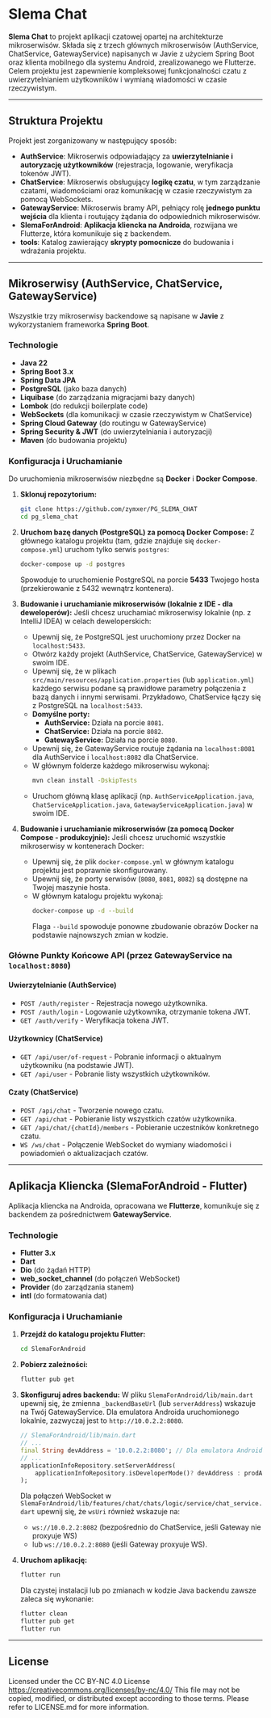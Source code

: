 # Slema Chat

**Slema Chat** to projekt aplikacji czatowej opartej na architekturze mikroserwisów. Składa się z trzech głównych mikroserwisów (AuthService, ChatService, GatewayService) napisanych w Javie z użyciem Spring Boot oraz klienta mobilnego dla systemu Android, zrealizowanego we Flutterze. Celem projektu jest zapewnienie kompleksowej funkcjonalności czatu z uwierzytelnianiem użytkowników i wymianą wiadomości w czasie rzeczywistym.

---

## Struktura Projektu

Projekt jest zorganizowany w następujący sposób:

* **AuthService**: Mikroserwis odpowiadający za **uwierzytelnianie i autoryzację użytkowników** (rejestracja, logowanie, weryfikacja tokenów JWT).
* **ChatService**: Mikroserwis obsługujący **logikę czatu**, w tym zarządzanie czatami, wiadomościami oraz komunikację w czasie rzeczywistym za pomocą WebSockets.
* **GatewayService**: Mikroserwis bramy API, pełniący rolę **jednego punktu wejścia** dla klienta i routujący żądania do odpowiednich mikroserwisów.
* **SlemaForAndroid**: **Aplikacja kliencka na Androida**, rozwijana we Flutterze, która komunikuje się z backendem.
* **tools**: Katalog zawierający **skrypty pomocnicze** do budowania i wdrażania projektu.

---

## Mikroserwisy (AuthService, ChatService, GatewayService)

Wszystkie trzy mikroserwisy backendowe są napisane w **Javie** z wykorzystaniem frameworka **Spring Boot**.

### Technologie

* **Java 22**
* **Spring Boot 3.x**
* **Spring Data JPA**
* **PostgreSQL** (jako baza danych)
* **Liquibase** (do zarządzania migracjami bazy danych)
* **Lombok** (do redukcji boilerplate code)
* **WebSockets** (dla komunikacji w czasie rzeczywistym w ChatService)
* **Spring Cloud Gateway** (do routingu w GatewayService)
* **Spring Security & JWT** (do uwierzytelniania i autoryzacji)
* **Maven** (do budowania projektu)

### Konfiguracja i Uruchamianie

Do uruchomienia mikroserwisów niezbędne są **Docker** i **Docker Compose**.

1.  **Sklonuj repozytorium:**
    ```bash
    git clone https://github.com/zymxer/PG_SLEMA_CHAT
    cd pg_slema_chat
    ```

2.  **Uruchom bazę danych (PostgreSQL) za pomocą Docker Compose:**
    Z głównego katalogu projektu (tam, gdzie znajduje się `docker-compose.yml`) uruchom tylko serwis `postgres`:
    ```bash
    docker-compose up -d postgres
    ```
    Spowoduje to uruchomienie PostgreSQL na porcie **5433** Twojego hosta (przekierowanie z 5432 wewnątrz kontenera).

3.  **Budowanie i uruchamianie mikroserwisów (lokalnie z IDE - dla deweloperów):**
    Jeśli chcesz uruchamiać mikroserwisy lokalnie (np. z IntelliJ IDEA) w celach deweloperskich:
    * Upewnij się, że PostgreSQL jest uruchomiony przez Docker na `localhost:5433`.
    * Otwórz każdy projekt (AuthService, ChatService, GatewayService) w swoim IDE.
    * Upewnij się, że w plikach `src/main/resources/application.properties` (lub `application.yml`) każdego serwisu podane są prawidłowe parametry połączenia z bazą danych i innymi serwisami. Przykładowo, ChatService łączy się z PostgreSQL na `localhost:5433`.
    * **Domyślne porty:**
        * **AuthService:** Działa na porcie `8081`.
        * **ChatService:** Działa na porcie `8082`.
        * **GatewayService:** Działa na porcie `8080`.
    * Upewnij się, że GatewayService routuje żądania na `localhost:8081` dla AuthService i `localhost:8082` dla ChatService.
    * W głównym folderze każdego mikroserwisu wykonaj:
        ```bash
        mvn clean install -DskipTests
        ```
    * Uruchom główną klasę aplikacji (np. `AuthServiceApplication.java`, `ChatServiceApplication.java`, `GatewayServiceApplication.java`) w swoim IDE.

4.  **Budowanie i uruchamianie mikroserwisów (za pomocą Docker Compose - produkcyjnie):**
    Jeśli chcesz uruchomić wszystkie mikroserwisy w kontenerach Docker:
    * Upewnij się, że plik `docker-compose.yml` w głównym katalogu projektu jest poprawnie skonfigurowany.
    * Upewnij się, że porty serwisów (`8080`, `8081`, `8082`) są dostępne na Twojej maszynie hosta.
    * W głównym katalogu projektu wykonaj:
        ```bash
        docker-compose up -d --build
        ```
      Flaga `--build` spowoduje ponowne zbudowanie obrazów Docker na podstawie najnowszych zmian w kodzie.

### Główne Punkty Końcowe API (przez GatewayService na `localhost:8080`)

#### Uwierzytelnianie (AuthService)

* `POST /auth/register` - Rejestracja nowego użytkownika.
* `POST /auth/login` - Logowanie użytkownika, otrzymanie tokena JWT.
* `GET /auth/verify` - Weryfikacja tokena JWT.

#### Użytkownicy (ChatService)

* `GET /api/user/of-request` - Pobranie informacji o aktualnym użytkowniku (na podstawie JWT).
* `GET /api/user` - Pobranie listy wszystkich użytkowników.

#### Czaty (ChatService)

* `POST /api/chat` - Tworzenie nowego czatu.
* `GET /api/chat` - Pobieranie listy wszystkich czatów użytkownika.
* `GET /api/chat/{chatId}/members` - Pobieranie uczestników konkretnego czatu.
* `WS /ws/chat` - Połączenie WebSocket do wymiany wiadomości i powiadomień o aktualizacjach czatów.

---

## Aplikacja Kliencka (SlemaForAndroid - Flutter)

Aplikacja kliencka na Androida, opracowana we **Flutterze**, komunikuje się z backendem za pośrednictwem **GatewayService**.

### Technologie

* **Flutter 3.x**
* **Dart**
* **Dio** (do żądań HTTP)
* **web_socket_channel** (do połączeń WebSocket)
* **Provider** (do zarządzania stanem)
* **intl** (do formatowania dat)

### Konfiguracja i Uruchamianie

1.  **Przejdź do katalogu projektu Flutter:**
    ```bash
    cd SlemaForAndroid
    ```

2.  **Pobierz zależności:**
    ```bash
    flutter pub get
    ```

3.  **Skonfiguruj adres backendu:**
    W pliku `SlemaForAndroid/lib/main.dart` upewnij się, że zmienna `_backendBaseUrl` (lub `serverAddress`) wskazuje na Twój GatewayService.
    Dla emulatora Androida uruchomionego lokalnie, zazwyczaj jest to `http://10.0.2.2:8080`.

    ```dart
    // SlemaForAndroid/lib/main.dart
    // ...
    final String devAddress = '10.0.2.2:8080'; // Dla emulatora Androida na lokalnym hoście
    // ...
    applicationInfoRepository.setServerAddress(
        applicationInfoRepository.isDeveloperMode()? devAddress : prodAddress
    );
    ```

    Dla połączeń WebSocket w `SlemaForAndroid/lib/features/chat/chats/logic/service/chat_service.dart` upewnij się, że `wsUri` również wskazuje na:
    * `ws://10.0.2.2:8082` (bezpośrednio do ChatService, jeśli Gateway nie proxyuje WS)
    * lub `ws://10.0.2.2:8080` (jeśli Gateway proxyuje WS).

4.  **Uruchom aplikację:**
    ```bash
    flutter run
    ```

    Dla czystej instalacji lub po zmianach w kodzie Java backendu zawsze zaleca się wykonanie:
    ```bash
    flutter clean
    flutter pub get
    flutter run
    ```

---


## License

Licensed under the CC BY-NC 4.0 License https://creativecommons.org/licenses/by-nc/4.0/ 
This file may not be copied, modified, or distributed except according to those terms.
Please refer to LICENSE.md for more information.

